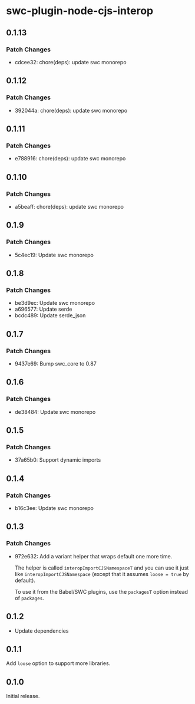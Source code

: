 # swc-plugin-node-cjs-interop

## 0.1.13

### Patch Changes

- cdcee32: chore(deps): update swc monorepo

## 0.1.12

### Patch Changes

- 392044a: chore(deps): update swc monorepo

## 0.1.11

### Patch Changes

- e788916: chore(deps): update swc monorepo

## 0.1.10

### Patch Changes

- a5beaff: chore(deps): update swc monorepo

## 0.1.9

### Patch Changes

- 5c4ec19: Update swc monorepo

## 0.1.8

### Patch Changes

- be3d9ec: Update swc monorepo
- a696577: Update serde
- bcdc489: Update serde_json

## 0.1.7

### Patch Changes

- 9437e69: Bump swc_core to 0.87

## 0.1.6

### Patch Changes

- de38484: Update swc monorepo

## 0.1.5

### Patch Changes

- 37a65b0: Support dynamic imports

## 0.1.4

### Patch Changes

- b16c3ee: Update swc monorepo

## 0.1.3

### Patch Changes

- 972e632: Add a variant helper that wraps default one more time.

  The helper is called `interopImportCJSNamespaceT` and you can use it just like `interopImportCJSNamespace`
  (except that it assumes `loose = true` by default).

  To use it from the Babel/SWC plugins, use the `packagesT` option instead of `packages`.

## 0.1.2

- Update dependencies

## 0.1.1

Add `loose` option to support more libraries.

## 0.1.0

Initial release.
